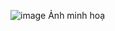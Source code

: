 ![image](https://github.com/user-attachments/assets/e61aa5e4-4e36-4813-96a6-0a3a83676809)
Ảnh minh hoạ

